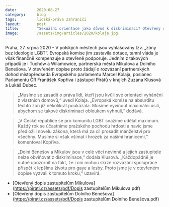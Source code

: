 ```yaml
---
date:         2020-08-27
category:     blog
tags:         lidská-práva zahraničí
layout:       post
title:        "Sexuální orientace jako důvod k diskriminaci? Otevřený dopis zastupitelstvům Mikulova a Dolního Benešova"
image:        /assets/img/articles/2020/kolaja.jpg
--- 
```



Praha, 27. srpna 2020 - V polských městech jsou vyhlašovány tzv. „zóny bez ideologie LGBT“. Evropská komise jim zastavila dotace, tamní vláda je však finančně kompenzuje a otevřeně podporuje. Jedním z takových případů je i Tuchów a Wilamowice, partnerská města Mikulova a Dolního Benešova. V otevřeném dopise proto žádají o rozvázání partnerských dohod místopředseda Evropského parlamentu Marcel Kolaja, poslanec Parlamentu ČR František Kopřiva i zástupci Pirátů v krajích Zuzana Klusová a Lukáš Dubec.

> „Musíme se zasadit o práva lidí, kteří jsou kvůli své orientaci vyháněni z vlastních domovů,“ uvedl Kolaja. „Evropská komise na absurditu těchto zón již několikrát poukázala. Musíme vyvinout maximální úsilí, abychom se takové diskriminaci obloukem vyhnuli,“ dodává.

> „V České republice se pro komunitu LGBT snažíme udělat maximum. Každý rok se účastníme pražského pochodu hrdosti a navíc jsme předložili novelu zákona, která má za cíl prosadit manželství pro všechny. Musíme si však všímat i hrozeb za našimi hranicemi,“ komentoval Kopřiva.

> „Dolní Benešov a Mikulov jsou v celé věci nevinně a jejich zastupitele nelze obviňovat z diskriminace,“ dodala Klusová. „Každopádně je nutné upozornit na fakt, že i oni mohou skrze rozvázání spolupráce přispět k lepšímu životu pro gaye a lesby. Proto jsme je v otevřeném dopise vyzvali k tomuto kroku,“ uzavírá.

* [Otevřený dopis zastupitelům Mikulova](https://pirati.cz/assets/pdf/Dopis zastupitelům Mikulova.pdf)
* [Otevřený dopis zastupitelům Dolního Benešova](https://pirati.cz/assets/pdf/Dopis zastupitelům Dolního Benešova.pdf)
